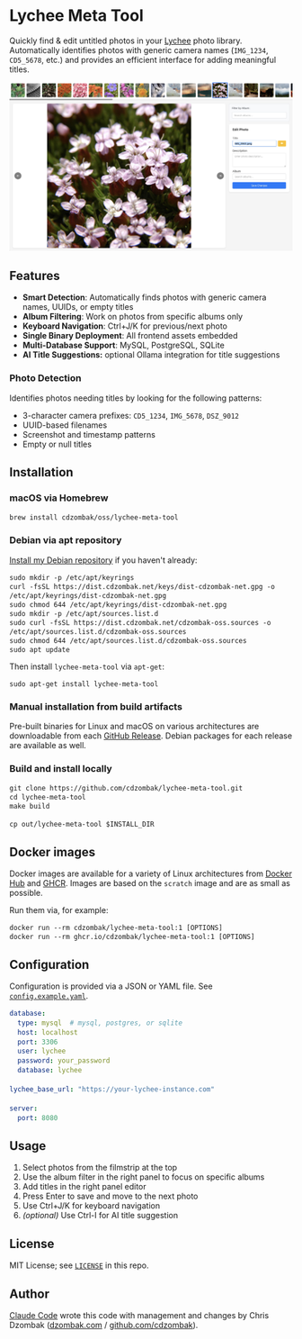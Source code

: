 # Lychee Meta Tool

Quickly find & edit untitled photos in your [Lychee](https://github.com/LycheeOrg/Lychee) photo library. Automatically identifies photos with generic camera names (`IMG_1234`, `CD5_5678`, etc.) and provides an efficient interface for adding meaningful titles.

![screenshot](metatool.jpeg)

## Features

- **Smart Detection**: Automatically finds photos with generic camera names, UUIDs, or empty titles
- **Album Filtering**: Work on photos from specific albums only
- **Keyboard Navigation**: Ctrl+J/K for previous/next photo
- **Single Binary Deployment**: All frontend assets embedded
- **Multi-Database Support**: MySQL, PostgreSQL, SQLite
- **AI Title Suggestions:** optional Ollama integration for title suggestions

### Photo Detection

Identifies photos needing titles by looking for the following patterns:

- 3-character camera prefixes: `CD5_1234`, `IMG_5678`, `DSZ_9012`
- UUID-based filenames
- Screenshot and timestamp patterns
- Empty or null titles

## Installation

### macOS via Homebrew

```shell
brew install cdzombak/oss/lychee-meta-tool
```

### Debian via apt repository

[Install my Debian repository](https://www.dzombak.com/blog/2025/06/updated-instructions-for-installing-my-debian-package-repositories/) if you haven't already:

```shell
sudo mkdir -p /etc/apt/keyrings
curl -fsSL https://dist.cdzombak.net/keys/dist-cdzombak-net.gpg -o /etc/apt/keyrings/dist-cdzombak-net.gpg
sudo chmod 644 /etc/apt/keyrings/dist-cdzombak-net.gpg
sudo mkdir -p /etc/apt/sources.list.d
sudo curl -fsSL https://dist.cdzombak.net/cdzombak-oss.sources -o /etc/apt/sources.list.d/cdzombak-oss.sources
sudo chmod 644 /etc/apt/sources.list.d/cdzombak-oss.sources
sudo apt update
```

Then install `lychee-meta-tool` via `apt-get`:

```shell
sudo apt-get install lychee-meta-tool
```

### Manual installation from build artifacts

Pre-built binaries for Linux and macOS on various architectures are downloadable from each [GitHub Release](https://github.com/cdzombak/lychee-meta-tool/releases). Debian packages for each release are available as well.

### Build and install locally

```shell
git clone https://github.com/cdzombak/lychee-meta-tool.git
cd lychee-meta-tool
make build

cp out/lychee-meta-tool $INSTALL_DIR
```

## Docker images

Docker images are available for a variety of Linux architectures from [Docker Hub](https://hub.docker.com/r/cdzombak/lychee-meta-tool) and [GHCR](https://github.com/cdzombak/dirshard/pkgs/container/lychee-meta-tool). Images are based on the `scratch` image and are as small as possible.

Run them via, for example:

```shell
docker run --rm cdzombak/lychee-meta-tool:1 [OPTIONS]
docker run --rm ghcr.io/cdzombak/lychee-meta-tool:1 [OPTIONS]
```

## Configuration

Configuration is provided via a JSON or YAML file. See [`config.example.yaml`](config.example.yaml). 

```yaml
database:
  type: mysql  # mysql, postgres, or sqlite
  host: localhost
  port: 3306
  user: lychee
  password: your_password
  database: lychee

lychee_base_url: "https://your-lychee-instance.com"

server:
  port: 8080
```

## Usage

1. Select photos from the filmstrip at the top
2. Use the album filter in the right panel to focus on specific albums
3. Add titles in the right panel editor
4. Press Enter to save and move to the next photo
5. Use Ctrl+J/K for keyboard navigation
6. _(optional)_ Use Ctrl-I for AI title suggestion

## License

MIT License; see [`LICENSE`](LICENSE) in this repo.

## Author

[Claude Code](https://www.anthropic.com/claude-code) wrote this code with management and changes by Chris Dzombak ([dzombak.com](https://www.dzombak.com) / [github.com/cdzombak](https://www.github.com/cdzombak)).
